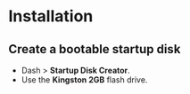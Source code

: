 # Installation
## Create a bootable startup disk
- Dash > __Startup Disk Creator__.
- Use the __Kingston 2GB__ flash drive.
